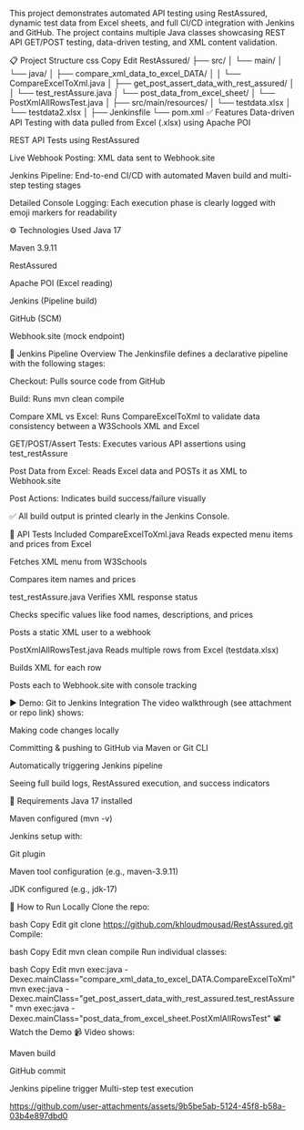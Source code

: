 This project demonstrates automated API testing using RestAssured, dynamic test data from Excel sheets, and full CI/CD integration with Jenkins and GitHub. The project contains multiple Java classes showcasing REST API GET/POST testing, data-driven testing, and XML content validation.

📋 Project Structure
css
Copy
Edit
RestAssured/
├── src/
│   └── main/
│       └── java/
│           ├── compare_xml_data_to_excel_DATA/
│           │   └── CompareExcelToXml.java
│           ├── get_post_assert_data_with_rest_assured/
│           │   └── test_restAssure.java
│           └── post_data_from_excel_sheet/
│               └── PostXmlAllRowsTest.java
│
├── src/main/resources/
│   └── testdata.xlsx
│   └── testdata2.xlsx
│
├── Jenkinsfile
└── pom.xml
✅ Features
Data-driven API Testing with data pulled from Excel (.xlsx) using Apache POI

REST API Tests using RestAssured

Live Webhook Posting: XML data sent to Webhook.site

Jenkins Pipeline: End-to-end CI/CD with automated Maven build and multi-step testing stages

Detailed Console Logging: Each execution phase is clearly logged with emoji markers for readability

⚙️ Technologies Used
Java 17

Maven 3.9.11

RestAssured

Apache POI (Excel reading)

Jenkins (Pipeline build)

GitHub (SCM)

Webhook.site (mock endpoint)

🚦 Jenkins Pipeline Overview
The Jenkinsfile defines a declarative pipeline with the following stages:

Checkout: Pulls source code from GitHub

Build: Runs mvn clean compile

Compare XML vs Excel: Runs CompareExcelToXml to validate data consistency between a W3Schools XML and Excel

GET/POST/Assert Tests: Executes various API assertions using test_restAssure

Post Data from Excel: Reads Excel data and POSTs it as XML to Webhook.site

Post Actions: Indicates build success/failure visually

✅ All build output is printed clearly in the Jenkins Console.

🧪 API Tests Included
CompareExcelToXml.java
Reads expected menu items and prices from Excel

Fetches XML menu from W3Schools

Compares item names and prices

test_restAssure.java
Verifies XML response status

Checks specific values like food names, descriptions, and prices

Posts a static XML user to a webhook

PostXmlAllRowsTest.java
Reads multiple rows from Excel (testdata.xlsx)

Builds XML for each row

Posts each to Webhook.site with console tracking

▶️ Demo: Git to Jenkins Integration
The video walkthrough (see attachment or repo link) shows:

Making code changes locally

Committing & pushing to GitHub via Maven or Git CLI

Automatically triggering Jenkins pipeline

Seeing full build logs, RestAssured execution, and success indicators

🔧 Requirements
Java 17 installed

Maven configured (mvn -v)

Jenkins setup with:

Git plugin

Maven tool configuration (e.g., maven-3.9.11)

JDK configured (e.g., jdk-17)

🚀 How to Run Locally
Clone the repo:

bash
Copy
Edit
git clone https://github.com/khloudmousad/RestAssured.git
Compile:

bash
Copy
Edit
mvn clean compile
Run individual classes:

bash
Copy
Edit
mvn exec:java -Dexec.mainClass="compare_xml_data_to_excel_DATA.CompareExcelToXml"
mvn exec:java -Dexec.mainClass="get_post_assert_data_with_rest_assured.test_restAssure"
mvn exec:java -Dexec.mainClass="post_data_from_excel_sheet.PostXmlAllRowsTest"
📽️ Watch the Demo
📹 Video shows:

Maven build

GitHub commit

Jenkins pipeline trigger
Multi-step test execution

https://github.com/user-attachments/assets/9b5be5ab-5124-45f8-b58a-03b4e897dbd0



